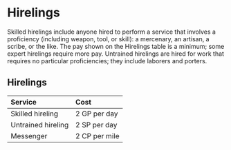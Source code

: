 # Hirelings

Skilled hirelings include anyone hired to perform a service that involves a proficiency (including weapon, tool, or skill): a mercenary, an artisan, a scribe, or the like. The pay shown on the Hirelings table is a minimum; some expert hirelings require more pay. Untrained hirelings are hired for work that requires no particular proficiencies; they include laborers and porters.

## Hirelings

| Service           | Cost          |
| :---------------- | :------------ |
| Skilled hireling  | 2 GP per day  |
| Untrained hireling | 2 SP per day  |
| Messenger         | 2 CP per mile |